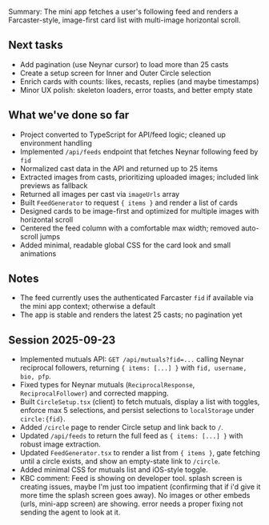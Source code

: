 Summary: The mini app fetches a user's following feed and renders a Farcaster-style, image-first card list with multi-image horizontal scroll.

## Next tasks
- Add pagination (use Neynar cursor) to load more than 25 casts
- Create a setup screen for Inner and Outer Circle selection
- Enrich cards with counts: likes, recasts, replies (and maybe timestamps)
- Minor UX polish: skeleton loaders, error toasts, and better empty state

## What we've done so far
- Project converted to TypeScript for API/feed logic; cleaned up environment handling
- Implemented `/api/feeds` endpoint that fetches Neynar following feed by `fid`
- Normalized cast data in the API and returned up to 25 items
- Extracted images from casts, prioritizing uploaded images; included link previews as fallback
- Returned all images per cast via `imageUrls` array
- Built `FeedGenerator` to request `{ items }` and render a list of cards
- Designed cards to be image-first and optimized for multiple images with horizontal scroll
- Centered the feed column with a comfortable max width; removed auto-scroll jumps
- Added minimal, readable global CSS for the card look and small animations

## Notes
- The feed currently uses the authenticated Farcaster `fid` if available via the mini app context; otherwise a default
- The app is stable and renders the latest 25 casts; no pagination yet

## Session 2025-09-23
- Implemented mutuals API: `GET /api/mutuals?fid=...` calling Neynar reciprocal followers, returning `{ items: [...] }` with `fid, username, bio, pfp`.
- Fixed types for Neynar mutuals (`ReciprocalResponse`, `ReciprocalFollower`) and corrected mapping.
- Built `CircleSetup.tsx` (client) to fetch mutuals, display a list with toggles, enforce max 5 selections, and persist selections to `localStorage` under `circle:{fid}`.
- Added `/circle` page to render Circle setup and link back to `/`.
- Updated `/api/feeds` to return the full feed as `{ items: [...] }` with robust image extraction.
- Updated `FeedGenerator.tsx` to render a list from `{ items }`, gate fetching until a circle exists, and show an empty-state link to `/circle`.
- Added minimal CSS for mutuals list and iOS-style toggle.
- KBC comment: Feed is showing on developer tool. splash screen is creating issues, maybe I'm just too impatient (confirming that if i'd give it more time the splash screen goes away). No images or other embeds (urls, mini-app screen) are showing. error needs a proper fixing not sending the agent to look at it. 

